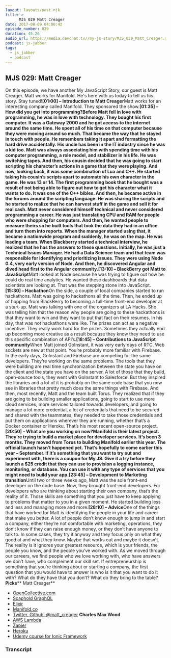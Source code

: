 ```yaml
---
layout: layouts/post.njk
title: >
      MJS 029 Matt Creager
date: 2017-08-09 04:00:42
episode_number: 029
duration: 45:26
audio_url: https://media.devchat.tv//my-js-story/MJS_029_Matt_Creager.mp3
podcast: js-jabber
tags: 
  - js_jabber
  - podcast
---
```


## **MJS 029: Matt Creager**
On this episode, we have another My JavaScript Story, our guest is Matt Creager. Matt works for Manifold. He's here with us today to tell us his story. Stay tuned!**[01:00] – Introduction to Matt Creager**Matt works for an interesting company called Manifold. They sponsored the show.**[01:35] – How did you get into programming?**Before Matt fell in love with programming, he was in love with technology. They bought his first computer. It was a Gateway 2000 and he got access to the internet around the same time. He spent all of his time on that computer because they were moving around so much. That became the way that he stayed in touch with people. He remembers taking it apart and formatting the hard drive accidentally. His uncle has been in the IT industry since he was a kid too. Matt was always associating him with spending time with his computer programming, a role model, and stabilizer in his life. He was switching tapes. And then, his cousin decided that he was going to start scripting his character’s actions in a game that they were playing. And now, looking back, it was some combination of Lua and C++. He started taking his cousin’s scripts apart to automate his own character in the game. He was 13 or 14. The first programming book that he bought was a result of not being able to figure out how to get his character what it wants to do. It was one of the C++ bibles. And then, he became active in the forums around the scripting language. He was sharing the scripts and he started to realize that he can harvest stuff in the game and sell it for real cash. Matt never considered himself technical and never considered programming a career. He was just translating CPU and RAM for people who were shopping for computers. And then, he wanted people to measure theirs so he built tools that took the data they had in an office and turn them into reports. When the manager started using that, it became a nationwide program and suddenly, he was on the map. He was leading a team. When Blackberry started a technical interview, he realized that he has the answers to these questions. Initially, he was just a Technical Issues Manager. He had a Data Science team and that team was responsible for identifying and prioritizing issues. They were using Node 0.4, very early version of Node. And then, he discovered Angular and dived head first to the Angular community.**[13:10] – BlackBerry got Matt to JavaScript**Matt looked at Node because he was trying to figure out how he could do real time analytics. He wanted these dashboards that data scientists are looking at. That was the stepping stone into JavaScript.**[15:30] – Hackathon**On the side, a couple of local companies started to run hackathons. Matt was going to hackathons all the time. Then, he ended up of hopping from BlackBerry to becoming a full-time front-end developer at a start-up. Matt was talking with one of the organizers at LA Hacks. She was telling him that the reason why people are going to these hackathons is that they want to win and they want to put that fact on their resumes. In his day, that was not hackathons were like. The prizes can act as a negative incentive. They really work hard for the prizes. Sometimes they actually end up becoming more creative as a result because they know they need to use this specific combination of API’s.**[18:45] – Contributions to JavaScript community**When Matt joined GoInstant, it was very early days of RTC. Web sockets are new at that point. You’re probably more familiar with Firebase. In the early days, GoInstant and Firebase are competing for the same developers. They’re working on the same problems. The tools that they were building are real time synchronization between the state you have on the client and the state you have on the server. A lot of those that they build, open-source tools, they went with GoInstant to Salesforce. But they inspired the libraries and a lot of it is probably on the same code base that you now see in libraries that pretty much does the same things with Firebase. And then, most recently, Matt and the team built Torus. They realized that if they are going to be building smaller applications, going to start to use more cloud services, more services tailored towards developers, and going to manage a lot more credential, a lot of credentials that need to be secured and shared with the teammates, they needed to take those credentials and put them on applications wherever they are running, whether that’s a Docker container or Heroku. That’s his most recent open-source project.**[20:50] – What are you working on now?**Manifold is their latest project. They’re trying to build a market place for developer services. It’s been 3 months. They moved from Torus to building Manifold earlier this year. The official launch hasn’t happened yet. That’s hopefully to come earlier this year – September. If it’s something that you want to try out and experiment with, there is a coupon for My JS. Give it a try before they launch a $25 credit that they can use to provision a logging instance, monitoring, or database. You can use it with any type of services that you might need to build your app.**[23:45] – Development to Marketing transition**Until two or three weeks ago, Matt was the sole front-end developer on the code base. Now, they brought front-end developers. For developers who are thinking about starting their own company, that’s the reality of it. Those skills are something that you just have to keep applying to problems that matter to you in a given moment. He started building less and less and managing more and more.**[28:10] – Advice**One of the things that have worked for Matt is identifying the people in your life and career that make you better. A lot of people don’t know enough to jump in and start a company, either they’re not comfortable with marketing, operations, they don’t know if they can raise enough money, or they don’t have anyone to talk to. In some cases, they try it anyway and they focus only on what they good at and what they know. Maybe that works out and maybe it doesn’t. The reality is it ignores your greatest resource, which is your friends, the people you know, and the people you’ve worked with. As we moved through our careers, we find people who we love working with, who have answers we don’t have, who complement our skill set. If entrepreneurship is something that you’re thinking about or starting a company, the first question that you would have to answer is who is it that you want to do it with? What do they have that you don’t? What do they bring to the table? **Picks**** Matt Creager**
- [OpenCollective.com](https://opencollective.com/)
- [Scaphold GraphQL](https://scaphold.io/)
- [Elixir](http://elixir-lang.org/)
- [Manifold.co](https://www.manifold.co/)
- [Twitter, Github: @matt\_creager](https://twitter.com/matt_creager)
**Charles Max Wood**
- [AWS Lambda](https://aws.amazon.com/lambda/details/)
- [Zapier](https://zapier.com/)
- [Heroku](https://www.heroku.com/)
- [Udemy course for Ionic Framework](https://www.udemy.com/ionic-2-the-practical-guide-to-building-ios-android-apps/learn/v4/overview)


### Transcript


